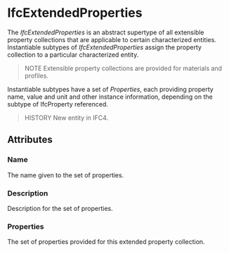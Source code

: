 # IfcExtendedProperties

The _IfcExtendedProperties_ is an abstract supertype of all extensible property collections that are applicable to certain characterized entities. Instantiable subtypes of _IfcExtendedProperties_ assign the property collection to a particular characterized entity.<!-- end of definition -->

> NOTE Extensible property collections are provided for materials and profiles.

Instantiable subtypes have a set of _Properties_, each providing property name, value and unit and other instance information, depending on the subtype of IfcProperty referenced.

> HISTORY New entity in IFC4.

## Attributes

### Name
The name given to the set of properties.

### Description
Description for the set of properties.

### Properties
The set of properties provided for this extended property collection.
